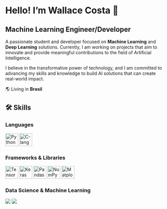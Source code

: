 # Hello! I’m Wallace Costa 👋

## **Machine Learning Engineer/Developer**

A passionate student and developer focused on **Machine Learning** and **Deep Learning** solutions. Currently, I am working on projects that aim to innovate and provide meaningful contributions to the field of Artificial Intelligence.

I believe in the transformative power of technology, and I am committed to advancing my skills and knowledge to build AI solutions that can create real-world impact.

🌎 Living in **Brasil**

## 🛠️ Skills

### **Languages**
<p>
  <img src="https://cdn.jsdelivr.net/gh/devicons/devicon/icons/python/python-original.svg" width="40" height="40" alt="Python"/>
  <img src="C:\Users\carlo\OneDrive\Documentos\icons\icons8-programação-c-240.svg" width="40" height="40" alt="C-language"/>
</p>

### **Frameworks & Libraries**
<p>
  <img src="https://cdn.jsdelivr.net/gh/devicons/devicon/icons/tensorflow/tensorflow-original.svg" width="40" height="40" alt="TensorFlow"/>
  <img src="https://cdn.jsdelivr.net/gh/devicons/devicon/icons/keras/keras-original.svg" width="40" height="40" alt="Keras"/>
  <img src="https://cdn.jsdelivr.net/gh/devicons/devicon/icons/pandas/pandas-original.svg" width="40" height="40" alt="Pandas"/>
  <img src="https://cdn.jsdelivr.net/gh/devicons/devicon/icons/numpy/numpy-original.svg" width="40" height="40" alt="NumPy"/>
  <img src="https://cdn.jsdelivr.net/gh/devicons/devicon/icons/matplotlib/matplotlib-original.svg" width="40" height="40" alt="Matplotlib"/>
</p>

### **Data Science & Machine Learning**
<p>
  <img src="https://img.shields.io/badge/Scikit--learn-F7931E?style=for-the-badge&logo=scikit-learn&logoColor=white"/>
  <img src="https://img.shields.io/badge/Seaborn-3776AB?style=for-the-badge&logo=python&logoColor=white"/>
</p>


